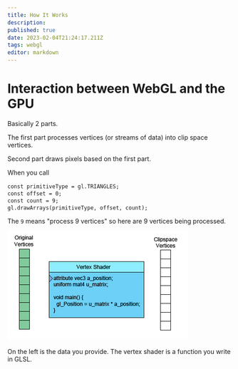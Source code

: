 ```yaml
---
title: How It Works
description: 
published: true
date: 2023-02-04T21:24:17.211Z
tags: webgl
editor: markdown
---
```


# Interaction between WebGL and the GPU

Basically 2 parts. 

The first part processes vertices (or streams of data) into clip space vertices. 

Second part draws pixels based on the first part.


When you call 
```
const primitiveType = gl.TRIANGLES;
const offset = 0;
const count = 9;
gl.drawArrays(primitiveType, offset, count);
```

The `9` means "process 9 vertices" so here are 9 vertices being processed.


![vertex-shader-anim.gif](/vertex-shader-anim.gif)

On the left is the data you provide. The vertex shader is a function you write in GLSL.